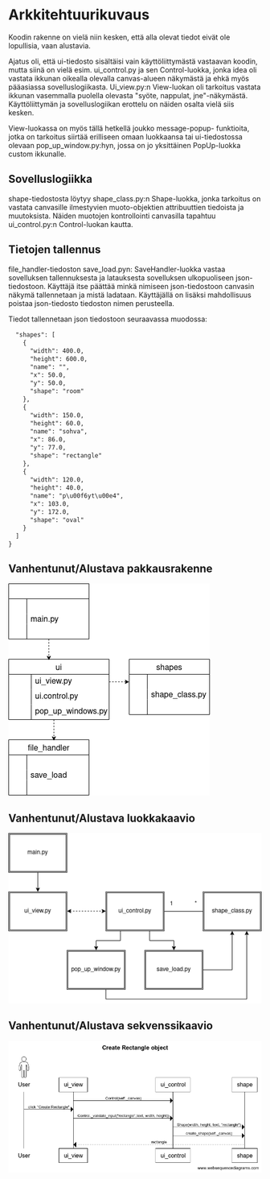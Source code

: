 # Arkkitehtuurikuvaus

Koodin rakenne on vielä niin kesken, että alla olevat tiedot eivät ole lopullisia, vaan alustavia.

Ajatus oli, että ui-tiedosto sisältäisi vain käyttöliittymästä vastaavan koodin, mutta siinä on vielä esim. ui_control.py ja sen Control-luokka, jonka idea oli vastata ikkunan oikealla olevalla canvas-alueen näkymästä ja ehkä myös pääasiassa sovelluslogiikasta. Ui_view.py:n View-luokan oli tarkoitus vastata ikkunan vasemmalla puolella olevasta "syöte, nappulat, jne"-näkymästä. Käyttöliittymän ja sovelluslogiikan erottelu on näiden osalta vielä siis kesken.

View-luokassa on myös tällä hetkellä joukko message-popup- funktioita, jotka on tarkoitus siirtää erilliseen omaan luokkaansa tai
ui-tiedostossa olevaan pop_up_window.py:hyn, jossa on jo yksittäinen PopUp-luokka custom ikkunalle. 

## Sovelluslogiikka

shape-tiedostosta löytyy shape_class.py:n Shape-luokka, jonka tarkoitus on vastata canvasille ilmestyvien muoto-objektien attribuuttien tiedoista ja muutoksista. Näiden muotojen kontrollointi canvasilla tapahtuu ui_control.py:n Control-luokan kautta.


## Tietojen tallennus

file_handler-tiedoston save_load.pyn: SaveHandler-luokka vastaa sovelluksen tallennuksesta ja latauksesta sovelluksen ulkopuoliseen json-tiedostoon. 
Käyttäjä itse päättää minkä nimiseen json-tiedostoon canvasin näkymä tallennetaan ja mistä ladataan. Käyttäjällä on lisäksi mahdollisuus poistaa json-tiedosto tiedoston nimen perusteella.

Tiedot tallennetaan json tiedostoon seuraavassa muodossa:

```{
  "shapes": [
    {
      "width": 400.0,
      "height": 600.0,
      "name": "",
      "x": 50.0,
      "y": 50.0,
      "shape": "room"
    },
    {
      "width": 150.0,
      "height": 60.0,
      "name": "sohva",
      "x": 86.0,
      "y": 77.0,
      "shape": "rectangle"
    },
    {
      "width": 120.0,
      "height": 40.0,
      "name": "p\u00f6yt\u00e4",
      "x": 103.0,
      "y": 172.0,
      "shape": "oval"
    }
  ]
}
```

## Vanhentunut/Alustava pakkausrakenne

![kaavio](https://github.com/Kissaniemi/ot-harjoitustyo/blob/main/projekti/kuvat/pakkasukaavio.png)

## Vanhentunut/Alustava luokkakaavio

![kaavio](https://github.com/Kissaniemi/ot-harjoitustyo/blob/main/projekti/kuvat/luokkakaavio.png)

## Vanhentunut/Alustava sekvenssikaavio

![kaavio](https://github.com/Kissaniemi/ot-harjoitustyo/blob/main/projekti/kuvat/sekvenssikaavio.png)



